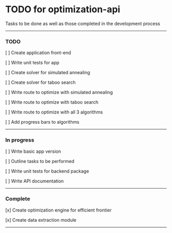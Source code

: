 # TODO for optimization-api

Tasks to be done as well as those completed in the development process

---

### TODO

[ ] Create application front-end

[ ] Write unit tests for app

[ ] Create solver for simulated annealing

[ ] Create solver for taboo search

[ ] Write route to optimize with simulated annealing

[ ] Write route to optimize with taboo search

[ ] Write route to optimize with all 3 algorithms

[ ] Add progress bars to algorithms


---

### In progress

[ ] Write basic app version

[ ] Outline tasks to be performed

[ ] Write unit tests for backend package

[ ] Write API documentation

---

### Complete

[x] Create optimization engine for efficient frontier

[x] Create data extraction module

---